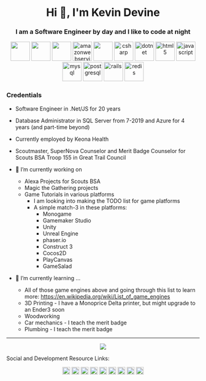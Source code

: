 <h1 align="center">Hi 👋, I'm Kevin Devine</h1>
<h3 align="center">I am a Software Engineer by day and I like to code at night</h3>
<p align="center"><img src="https://cdn.jsdelivr.net/gh/devicons/devicon/icons/microsoftsqlserver/microsoftsqlserver-plain-wordmark.svg"  width="50" height="50" /> <img src="https://cdn.jsdelivr.net/gh/devicons/devicon/icons/vuejs/vuejs-original-wordmark.svg" width="50" height="50" /> <img src="https://cdn.jsdelivr.net/gh/devicons/devicon/icons/react/react-original-wordmark.svg" width="50" height="50" /> <img src="https://cdn.jsdelivr.net/gh/devicons/devicon/icons/amazonwebservices/amazonwebservices-original-wordmark.svg" alt="amazonwebservices" width="50" height="50"/> <img src="https://cdn.jsdelivr.net/gh/devicons/devicon/icons/azure/azure-original.svg" width="50" height="50" /> <img src="https://cdn.jsdelivr.net/gh/devicons/devicon/icons/csharp/csharp-original.svg" alt="csharp" width="50" height="50"/> <img src="https://cdn.jsdelivr.net/gh/devicons/devicon/icons/dot-net/dot-net-original-wordmark.svg" alt="dotnet" width="50" height="50"/> <img src="https://cdn.jsdelivr.net/gh/devicons/devicon/icons/html5/html5-original-wordmark.svg" alt="html5" width="50" height="50"/> <img src="https://cdn.jsdelivr.net/gh/devicons/devicon/icons/javascript/javascript-original.svg" alt="javascript" width="50" height="50"/> <img src="https://cdn.jsdelivr.net/gh/devicons/devicon/icons/mysql/mysql-original-wordmark.svg" alt="mysql" width="50" height="50"/> <img src="https://cdn.jsdelivr.net/gh/devicons/devicon/icons/postgresql/postgresql-original-wordmark.svg" alt="postgresql" width="50" height="50"/> <img src="https://cdn.jsdelivr.net/gh/devicons/devicon/icons/rails/rails-original-wordmark.svg" alt="rails" width="50" height="50"/> <img src="https://cdn.jsdelivr.net/gh/devicons/devicon/icons/redis/redis-original-wordmark.svg" alt="redis" width="50" height="50"/></p>

### Credentials
- Software Engineer in .Net/JS for 20 years
- Database Administrator in SQL Server from 7-2019 and Azure for 4 years (and part-time beyond)
- Currently employed by Keona Health
- Scoutmaster, SuperNova Counselor and Merit Badge Counselor for Scouts BSA Troop 155 in Great Trail Council

- 🔭 I’m currently working on
  - Alexa Projects for Scouts BSA
  - Magic the Gathering projects
  - Game Tutorials in various platforms
    - I am looking into making the TODO list for game platforms
    - A simple match-3 in these platforms:
      - Monogame
      - Gamemaker Studio
      - Unity
      - Unreal Engine
      - phaser.io
      - Construct 3
      - Cocos2D
      - PlayCanvas
      - GameSalad
- 🌱 I’m currently learning ...
  - All of those game engines above and going through this list to learn more: https://en.wikipedia.org/wiki/List_of_game_engines
  - 3D Printing - I have a Monoprice Delta printer, but might upgrade to an Ender3 soon
  - Woodworking
  - Car mechanics - I teach the merit badge
  - Plumbing - I teach the merit badge

******
<p align="center" >
  <a href="https://github.com/anuraghazra/github-readme-stats"> 
<img  src="https://github-readme-stats.vercel.app/api?username=kdevine&&show_icons=true&theme=radical"/>
  </a>
  </p>

Social and Development Resource Links:
<p align="center">
<a href="https://codepen.io/toonela" target="blank"><img align="center" src="https://cdn.jsdelivr.net/npm/simple-icons@3.0.1/icons/codepen.svg" alt="toonela" height="20" width="20" /></a>
<a href="https://dev.to/kdevine" target="blank"><img align="center" src="https://cdn.jsdelivr.net/npm/simple-icons@3.0.1/icons/dev-dot-to.svg" alt="kdevine" height="20" width="20" /></a>
<a href="https://twitter.com/kdevine7800" target="blank"><img align="center" src="https://cdn.jsdelivr.net/npm/simple-icons@3.0.1/icons/twitter.svg" alt="kdevine7800" height="20" width="20" /></a>
<a href="https://linkedin.com/in/kevindevineoh" target="blank"><img align="center" src="https://cdn.jsdelivr.net/npm/simple-icons@3.0.1/icons/linkedin.svg" alt="kevindevineoh" height="20" width="20" /></a>
<a href="https://stackoverflow.com/kdevine" target="blank"><img align="center" src="https://cdn.jsdelivr.net/npm/simple-icons@3.0.1/icons/stackoverflow.svg" alt="kdevine" height="20" width="20" /></a>
<a href="https://codesandbox.com/kdevine" target="blank"><img align="center" src="https://cdn.jsdelivr.net/npm/simple-icons@3.0.1/icons/codesandbox.svg" alt="kdevine" height="20" width="20" /></a>
<a href="https://kaggle.com/toonela" target="blank"><img align="center" src="https://cdn.jsdelivr.net/npm/simple-icons@3.0.1/icons/kaggle.svg" alt="toonela" height="20" width="20" /></a>
<a href="https://fb.com/kevin.devine" target="blank"><img align="center" src="https://cdn.jsdelivr.net/npm/simple-icons@3.0.1/icons/facebook.svg" alt="kevin.devine" height="20" width="20" /></a>
<a href="https://instagram.com/kdevine7800" target="blank"><img align="center" src="https://cdn.jsdelivr.net/npm/simple-icons@3.0.1/icons/instagram.svg" alt="kdevine7800" height="20" width="20" /></a>
</p>

